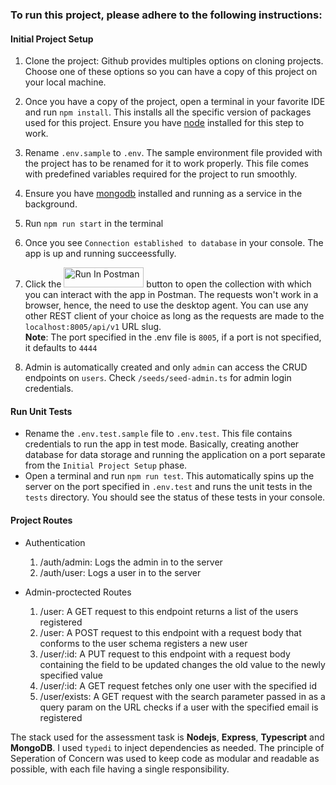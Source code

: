 ### To run this project, please adhere to the following instructions: 

#### Initial Project Setup

1. Clone the project: Github provides multiples options on cloning projects. Choose one of these options so you can have a copy of this project on your local machine.

2. Once you have a copy of the project, open a terminal in your favorite IDE and run `npm install`. This installs all the specific version of packages used for this project. Ensure you have [node](https://nodejs.org/en/download/package-manager) installed for this step to work.

3. Rename `.env.sample` to `.env`. The sample environment file provided with the project has to be renamed for it to work properly. This file comes with predefined variables required for the project to run smoothly.

4. Ensure you have [mongodb](https://www.mongodb.com/docs/manual/installation/) installed and running as a service in the background.
5. Run `npm run start` in the terminal
6. Once you see `Connection established to database` in your console. The app is up and running succeessfully.
7. Click the [<img src="https://run.pstmn.io/button.svg" alt="Run In Postman" style="width: 128px; height: 32px;">](https://app.getpostman.com/run-collection/11694526-303b2215-366e-4cc0-ba1b-d452382de250?action=collection%2Ffork&source=rip_markdown&collection-url=entityId%3D11694526-303b2215-366e-4cc0-ba1b-d452382de250%26entityType%3Dcollection%26workspaceId%3D904f0982-fc55-43ea-97e0-bd8592d5b715) button to open the collection with which you can interact with the app in Postman. The requests won't work in a browser, hence, the need to use the desktop agent. You can use any other REST client of your choice as long as the requests are made to the `localhost:8005/api/v1` URL slug. <br> **Note**: The port specified in the .env file is `8005`, if a port is not specified, it defaults to `4444`
8. Admin is automatically created and only `admin` can access the CRUD endpoints on `users`. Check `/seeds/seed-admin.ts` for admin login credentials.

#### Run Unit Tests
* Rename the `.env.test.sample` file to `.env.test`. This file contains credentials to run the app in test mode. Basically, creating another database for data storage and running the application on a port separate from the `Initial Project Setup` phase.
* Open a terminal and run `npm run test`. This automatically spins up the server on the port specified in `.env.test` and runs the unit tests in the `tests` directory. You should see the status of these tests in your console.

#### Project Routes
* Authentication 
  1. /auth/admin: Logs the admin in to the server
  2. /auth/user: Logs a user in to the server
   
* Admin-proctected Routes
  1. /user: A GET request to this endpoint returns a list of the users registered
  2. /user: A POST request to this endpoint with a request body that conforms to the user schema registers a new user
  3. /user/\:id: A PUT request to this endpoint with a request body containing the field to be updated changes the old value to the newly specified value
  4. /user/\:id: A GET request fetches only one user with the specified id
  5. /user/exists: A GET request with the search parameter passed in as a query param on the URL checks if a user with the specified email is registered


The stack used for the assessment task is **Nodejs**, **Express**, **Typescript** and **MongoDB**. I used `typedi` to inject dependencies as needed. The principle of Seperation of Concern was used to keep code as modular and readable as possible, with each file having a single responsibility.